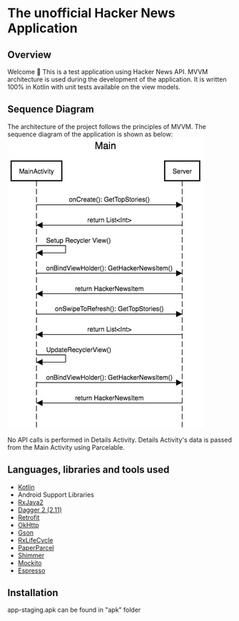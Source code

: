 # The unofficial Hacker News Application

## Overview
Welcome 👋 This is a test application using Hacker News API. MVVM architecture is used during the development of the application.
It is written 100% in Kotlin with unit tests available on the view models.

## Sequence Diagram
The architecture of the project follows the principles of MVVM.
The sequence diagram of the application is shown as below:
![Sequence Diagram](./SequenceDiagram.png)

No API calls is performed in Details Activity. Details Activity's data is passed from the Main Activity using Parcelable.

## Languages, libraries and tools used
* [Kotlin](https://kotlinlang.org/)
* Android Support Libraries
* [RxJava2](https://github.com/ReactiveX/RxJava/)
* [Dagger 2 (2.11)](https://github.com/google/dagger)
* [Retrofit](http://square.github.io/retrofit/)
* [OkHttp](http://square.github.io/okhttp/)
* [Gson](https://github.com/google/gson)
* [RxLifeCycle](https://github.com/trello/RxLifecycle)
* [PaperParcel](https://grandstaish.github.io/paperparcel/)
* [Shimmer](https://github.com/facebook/shimmer-android)
* [Mockito](http://site.mockito.org/)
* [Espresso](https://developer.android.com/training/testing/espresso/index.html)

## Installation
app-staging.apk can be found in "apk" folder
